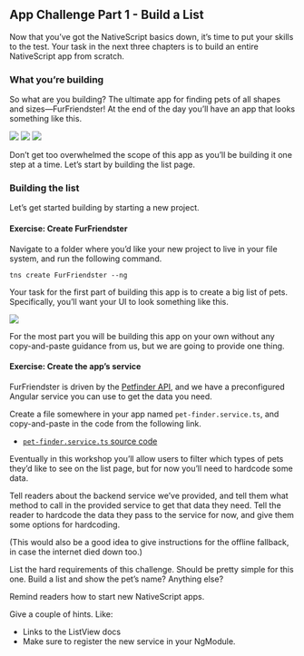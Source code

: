 ## App Challenge Part 1 - Build a List

Now that you’ve got the NativeScript basics down, it’s time to put your skills to the test. Your task in the next three chapters is to build an entire NativeScript app from scratch.

### What you’re building

So what are you building? The ultimate app for finding pets of all shapes and sizes—FurFriendster! At the end of the day you’ll have an app that looks something like this.

![](/images/chapter7/0.png)
![](/images/chapter7/1.png)
![](/images/chapter7/2.png)

Don’t get too overwhelmed the scope of this app as you’ll be building it one step at a time. Let’s start by building the list page.

### Building the list

Let’s get started building by starting a new project.

<h4 class="exercise-start">
  <b>Exercise</b>: Create FurFriendster
</h4>

Navigate to a folder where you’d like your new project to live in your file system, and run the following command.

```
tns create FurFriendster --ng
```

<div class="exercise-end"></div>

Your task for the first part of building this app is to create a big list of pets. Specifically, you’ll want your UI to look something like this.

![](/images/chapter7/1.png)

For the most part you will be building this app on your own without any copy-and-paste guidance from us, but we are going to provide one thing.

<h4 class="exercise-start">
  <b>Exercise</b>: Create the app’s service
</h4>

FurFriendster is driven by the [Petfinder API](https://www.petfinder.com/developers/api-docs), and we have a preconfigured Angular service you can use to get the data you need.

Create a file somewhere in your app named `pet-finder.service.ts`, and copy-and-paste in the code from the following link.

* [`pet-finder.service.ts` source code](https://raw.githubusercontent.com/NativeScript/workshop/master/demo/app/pet-finder.service.ts)

<div class="exercise-end"></div>

Eventually in this workshop you’ll allow users to filter which types of pets they’d like to see on the list page, but for now you’ll need to hardcode some data.


Tell readers about the backend service we’ve provided, and tell them what method to call in the provided service to get that data they need. Tell the reader to hardcode the data they pass to the service for now, and give them some options for hardcoding.

(This would also be a good idea to give instructions for the offline fallback, in case the internet died down too.)

List the hard requirements of this challenge. Should be pretty simple for this one. Build a list and show the pet’s name? Anything else?

Remind readers how to start new NativeScript apps.

Give a couple of hints. Like:

* Links to the ListView docs
* Make sure to register the new service in your NgModule.